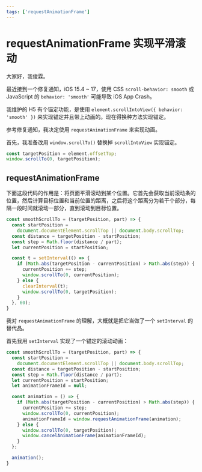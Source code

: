 ```yaml
---
tags: ['requestAnimationFrame']
---
```


# requestAnimationFrame 实现平滑滚动

大家好，我俊霖。

最近接到一个修复通知，iOS 15.4 ~ 17，使用 CSS `scroll-behavior: smooth` 或 JavaScript 的  `behavior: 'smooth'` 可能导致 iOS App Crash。

我维护的 H5 有个锚定功能，是使用 `element.scrollIntoView({ behavior: 'smooth' })` 来实现锚定并且带上动画的。现在得换种方法实现锚定。

参考修复通知，我决定使用 `requestAnimationFrame` 来实现动画。

首先，我准备改用 `window.scrollTo()` 替换掉 `scrollIntoView` 实现锚定。

```js
const targetPosition = element.offsetTop;
window.scrollTo(0, targetPosition);
```

## requestAnimationFrame

下面这段代码的作用是：将页面平滑滚动到某个位置。它首先会获取当前滚动条的位置，然后计算目标位置和当前位置的距离，之后将这个距离分为若干个部分，每隔一段时间就滚动一部分，直到滚动到目标位置。

```js
const smoothScrollTo = (targetPosition, part) => {
  const startPosition =
    document.documentElement.scrollTop || document.body.scrollTop;
  const distance = targetPosition - startPosition;
  const step = Math.floor(distance / part);
  let currentPosition = startPosition;

  const t = setInterval(() => {
    if (Math.abs(targetPosition - currentPosition) > Math.abs(step)) {
      currentPosition += step;
      window.scrollTo(0, currentPosition);
    } else {
      clearInterval(t);
      window.scrollTo(0, targetPosition);
    }
  }, 60);
}
```

我对 `requestAnimationFrame` 的理解，大概就是把它当做了一个 `setInterval` 的替代品。

首先我用 `setInterval` 实现了一个锚定的滚动动画：

```js
const smoothScrollTo = (targetPosition, part) => {
  const startPosition =
    document.documentElement.scrollTop || document.body.scrollTop;
  const distance = targetPosition - startPosition;
  const step = Math.floor(distance / part);
  let currentPosition = startPosition;
  let animationFrameId = null;

  const animation = () => {
    if (Math.abs(targetPosition - currentPosition) > Math.abs(step)) {
      currentPosition += step;
      window.scrollTo(0, currentPosition);
      animationFrameId = window.requestAnimationFrame(animation);
    } else {
      window.scrollTo(0, targetPosition);
      window.cancelAnimationFrame(animationFrameId);
    }
  };

  animation();
}
```
